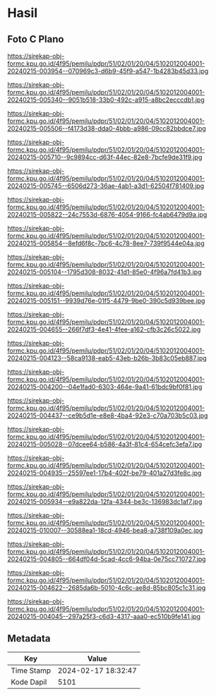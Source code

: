 # Hasil

## Foto C Plano

https://sirekap-obj-formc.kpu.go.id/4f95/pemilu/pdpr/51/02/01/20/04/5102012004001-20240215-003954--070969c3-d6b9-45f9-a547-1b4283b45d33.jpg

https://sirekap-obj-formc.kpu.go.id/4f95/pemilu/pdpr/51/02/01/20/04/5102012004001-20240215-005340--9051b518-33b0-492c-a915-a8bc2ecccdb1.jpg

https://sirekap-obj-formc.kpu.go.id/4f95/pemilu/pdpr/51/02/01/20/04/5102012004001-20240215-005506--f4173d38-dda0-4bbb-a986-09cc82bbdce7.jpg

https://sirekap-obj-formc.kpu.go.id/4f95/pemilu/pdpr/51/02/01/20/04/5102012004001-20240215-005710--9c9894cc-d63f-44ec-82e8-7bcfe9de31f9.jpg

https://sirekap-obj-formc.kpu.go.id/4f95/pemilu/pdpr/51/02/01/20/04/5102012004001-20240215-005745--6506d273-36ae-4ab1-a3d1-62504f781409.jpg

https://sirekap-obj-formc.kpu.go.id/4f95/pemilu/pdpr/51/02/01/20/04/5102012004001-20240215-005822--24c7553d-6876-4054-9166-fc4ab6479d9a.jpg

https://sirekap-obj-formc.kpu.go.id/4f95/pemilu/pdpr/51/02/01/20/04/5102012004001-20240215-005854--8efd6f8c-7bc6-4c78-8ee7-739f9544e04a.jpg

https://sirekap-obj-formc.kpu.go.id/4f95/pemilu/pdpr/51/02/01/20/04/5102012004001-20240215-005104--1795d308-8032-41d1-85e0-4f96a7fd41b3.jpg

https://sirekap-obj-formc.kpu.go.id/4f95/pemilu/pdpr/51/02/01/20/04/5102012004001-20240215-005151--9939d76e-01f5-4479-9be0-390c5d939bee.jpg

https://sirekap-obj-formc.kpu.go.id/4f95/pemilu/pdpr/51/02/01/20/04/5102012004001-20240215-004655--266f7df3-4e41-4fee-a162-cfb3c26c5022.jpg

https://sirekap-obj-formc.kpu.go.id/4f95/pemilu/pdpr/51/02/01/20/04/5102012004001-20240215-004123--58ca9138-eab5-43eb-b26b-3b83c05eb887.jpg

https://sirekap-obj-formc.kpu.go.id/4f95/pemilu/pdpr/51/02/01/20/04/5102012004001-20240215-004200--04e1fad0-6303-464e-9a41-61bdc9bf0f81.jpg

https://sirekap-obj-formc.kpu.go.id/4f95/pemilu/pdpr/51/02/01/20/04/5102012004001-20240215-004437--ce9b5d1e-e8e8-4ba4-92e3-c70a703b5c03.jpg

https://sirekap-obj-formc.kpu.go.id/4f95/pemilu/pdpr/51/02/01/20/04/5102012004001-20240215-005028--07dcee64-b586-4a3f-81c4-654cefc3efa7.jpg

https://sirekap-obj-formc.kpu.go.id/4f95/pemilu/pdpr/51/02/01/20/04/5102012004001-20240215-004935--25597ee1-17b4-402f-be79-401a27d3fe8c.jpg

https://sirekap-obj-formc.kpu.go.id/4f95/pemilu/pdpr/51/02/01/20/04/5102012004001-20240215-005934--e9a822da-12fa-4344-be3c-136983dc1af7.jpg

https://sirekap-obj-formc.kpu.go.id/4f95/pemilu/pdpr/51/02/01/20/04/5102012004001-20240215-010007--30588ea1-18cd-4946-bea8-a738f109a0ec.jpg

https://sirekap-obj-formc.kpu.go.id/4f95/pemilu/pdpr/51/02/01/20/04/5102012004001-20240215-004805--664df04d-5cad-4cc6-94ba-0e75cc710727.jpg

https://sirekap-obj-formc.kpu.go.id/4f95/pemilu/pdpr/51/02/01/20/04/5102012004001-20240215-004622--2685da6b-5010-4c6c-ae8d-85bc805c1c31.jpg

https://sirekap-obj-formc.kpu.go.id/4f95/pemilu/pdpr/51/02/01/20/04/5102012004001-20240215-004045--297a25f3-c6d3-4317-aaa0-ec510b9fe141.jpg


## Metadata

| Key        | Value               |
| ---------- | ------------------- |
| Time Stamp | 2024-02-17 18:32:47 |
| Kode Dapil | 5101                |



